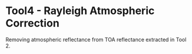 # Tool4 - Rayleigh Atmospheric Correction

Removing atmospheric reflectance from TOA reflectance extracted in Tool 2. 

